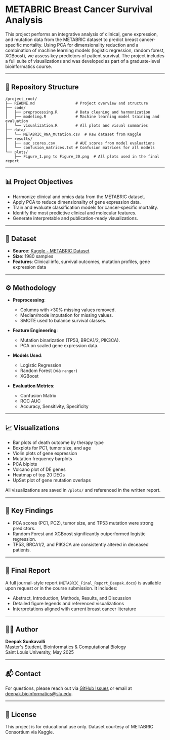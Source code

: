 
# METABRIC Breast Cancer Survival Analysis

This project performs an integrative analysis of clinical, gene expression, and mutation data from the METABRIC dataset to predict breast cancer-specific mortality. Using PCA for dimensionality reduction and a combination of machine learning models (logistic regression, random forest, XGBoost), we assess key predictors of patient survival. The project includes a full suite of visualizations and was developed as part of a graduate-level bioinformatics course.

---

## 📁 Repository Structure

```
/project_root/
├── README.md                  # Project overview and structure
├── code/
│   ├── preprocessing.R        # Data cleaning and harmonization
│   ├── modeling.R             # Machine learning model training and evaluation
│   └── visualization.R        # All plots and visual summaries
├── data/
│   └── METABRIC_RNA_Mutation.csv  # Raw dataset from Kaggle
├── results/
│   ├── auc_scores.csv         # AUC scores from model evaluations
│   └── confusion_matrices.txt # Confusion matrices for all models
└── plots/
    ├── Figure_1.png to Figure_20.png  # All plots used in the final report
```

---

## 📊 Project Objectives

- Harmonize clinical and omics data from the METABRIC dataset.
- Apply PCA to reduce dimensionality of gene expression data.
- Train and evaluate classification models for cancer-specific mortality.
- Identify the most predictive clinical and molecular features.
- Generate interpretable and publication-ready visualizations.

---

## 🔬 Dataset

- **Source**: [Kaggle - METABRIC Dataset](https://www.kaggle.com/datasets/raghadalharbi/breast-cancer-gene-expression-profiles-metabric)
- **Size**: 1980 samples
- **Features**: Clinical info, survival outcomes, mutation profiles, gene expression data

---

## ⚙️ Methodology

- **Preprocessing**:
  - Columns with >30% missing values removed.
  - Median/mode imputation for missing values.
  - SMOTE used to balance survival classes.

- **Feature Engineering**:
  - Mutation binarization (TP53, BRCA1/2, PIK3CA).
  - PCA on scaled gene expression data.

- **Models Used**:
  - Logistic Regression
  - Random Forest (via `ranger`)
  - XGBoost

- **Evaluation Metrics**:
  - Confusion Matrix
  - ROC AUC
  - Accuracy, Sensitivity, Specificity

---

## 📈 Visualizations

- Bar plots of death outcome by therapy type
- Boxplots for PC1, tumor size, and age
- Violin plots of gene expression
- Mutation frequency barplots
- PCA biplots
- Volcano plot of DE genes
- Heatmap of top 20 DEGs
- UpSet plot of gene mutation overlaps

All visualizations are saved in `/plots/` and referenced in the written report.

---

## 🧠 Key Findings

- PCA scores (PC1, PC2), tumor size, and TP53 mutation were strong predictors.
- Random Forest and XGBoost significantly outperformed logistic regression.
- TP53, BRCA1/2, and PIK3CA are consistently altered in deceased patients.

---

## 📄 Final Report

A full journal-style report (`METABRIC_Final_Report_Deepak.docx`) is available upon request or in the course submission. It includes:

- Abstract, Introduction, Methods, Results, and Discussion
- Detailed figure legends and referenced visualizations
- Interpretations aligned with current breast cancer literature

---

## 👨‍💻 Author

**Deepak Sunkavalli**  
Master's Student, Bioinformatics & Computational Biology  
Saint Louis University, May 2025

---

## 📬 Contact

For questions, please reach out via [GitHub Issues](https://github.com/Deepaksunkavalli/BIOL-5930/issues) or email at deepak.bioinformatics@slu.edu.

---

## 📜 License

This project is for educational use only. Dataset courtesy of METABRIC Consortium via Kaggle.
